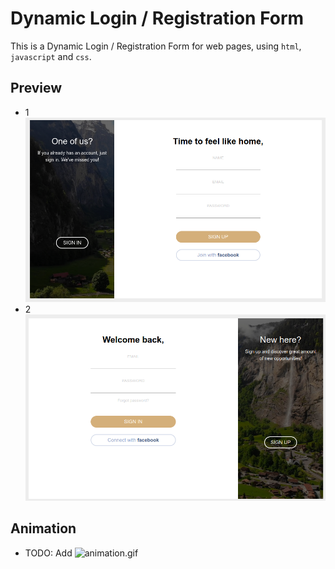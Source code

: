 # Dynamic Login / Registration Form

This is a Dynamic Login / Registration Form for web pages, using `html`, `javascript` and `css`.

## Preview

- 1 <br>
    ![1.png](images/1.png)
- 2 <br>
    ![2.png](images/2.png)

## Animation

- TODO: Add ![animation.gif](images/animation.gif)
